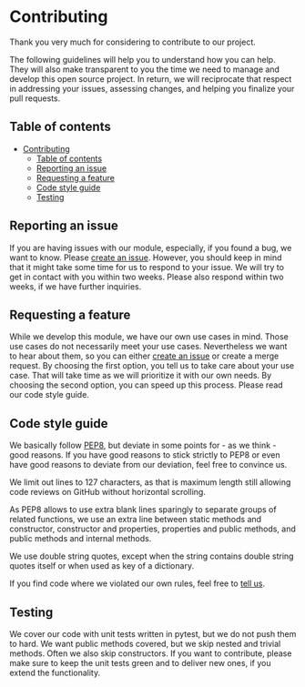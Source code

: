 # Contributing

Thank you very much for considering to contribute to our project.

The following guidelines will help you to understand how you can help. They will also make transparent to you the time we need to manage and develop this open source project. In return, we will reciprocate that respect in addressing your issues, assessing changes, and helping you finalize your pull requests.

## Table of contents

- [Contributing](#contributing)
  - [Table of contents](#table-of-contents)
  - [Reporting an issue](#reporting-an-issue)
  - [Requesting a feature](#requesting-a-feature)
  - [Code style guide](#code-style-guide)
  - [Testing](#testing)

## Reporting an issue

If you are having issues with our module, especially, if you found a bug, we want to know. Please [create an issue](https://github.com/2Fake/ssllabs/issues). However, you should keep in mind that it might take some time for us to respond to your issue. We will try to get in contact with you within two weeks. Please also respond within two weeks, if we have further inquiries.

## Requesting a feature

While we develop this module, we have our own use cases in mind. Those use cases do not necessarily meet your use cases. Nevertheless we want to hear about them, so you can either [create an issue](https://github.com/2Fake/ssllabs/issues) or create a merge request. By choosing the first option, you tell us to take care about your use case. That will take time as we will prioritize it with our own needs. By choosing the second option, you can speed up this process. Please read our code style guide.

## Code style guide

We basically follow [PEP8](https://www.python.org/dev/peps/pep-0008/), but deviate in some points for - as we think - good reasons. If you have good reasons to stick strictly to PEP8 or even have good reasons to deviate from our deviation, feel free to convince us.

We limit out lines to 127 characters, as that is maximum length still allowing code reviews on GitHub without horizontal scrolling.

As PEP8 allows to use extra blank lines sparingly to separate groups of related functions, we use an extra line between static methods and constructor, constructor and properties, properties and public methods, and public methods and internal methods.

We use double string quotes, except when the string contains double string quotes itself or when used as key of a dictionary.

If you find code where we violated our own rules, feel free to [tell us](https://github.com/2Fake/ssllabs/issues).

## Testing

We cover our code with unit tests written in pytest, but we do not push them to hard. We want public methods covered, but we skip nested and trivial methods. Often we also skip constructors. If you want to contribute, please make sure to keep the unit tests green and to deliver new ones, if you extend the functionality.
